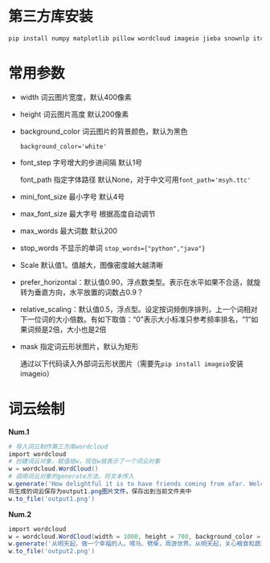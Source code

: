 # 第三方库安装
```powershell
pip install numpy matplotlib pillow wordcloud imageio jieba snownlp itchat -i https://pypi.tuna.tsinghua.edu.cn/simple
```
# 常用参数

- width 词云图片宽度，默认400像素

- height 词云图片高度 默认200像素

- background_color 词云图片的背景颜色，默认为黑色

  `background_color='white'`

- font_step 字号增大的步进间隔 默认1号

  font_path 指定字体路径 默认None，对于中文可用`font_path='msyh.ttc'`

- mini_font_size 最小字号 默认4号

- max_font_size 最大字号 根据高度自动调节

- max_words 最大词数 默认200

- stop_words 不显示的单词 `stop_words={"python","java"}`

- Scale 默认值1。值越大，图像密度越大越清晰

- prefer_horizontal：默认值0.90，浮点数类型。表示在水平如果不合适，就旋转为垂直方向，水平放置的词数占0.9？

- relative_scaling：默认值0.5，浮点型。设定按词频倒序排列，上一个词相对下一位词的大小倍数。有如下取值：“0”表示大小标准只参考频率排名，“1”如果词频是2倍，大小也是2倍

- mask 指定词云形状图片，默认为矩形

  通过以下代码读入外部词云形状图片（需要先`pip install imageio`安装imageio）

# 词云绘制
**Num.1**
```powershell
# 导入词云制作第三方库wordcloud
import wordcloud
# 创建词云对象，赋值给w，现在w就表示了一个词云对象
w = wordcloud.WordCloud()
# 调用词云对象的generate方法，将文本传入
w.generate('How delightful it is to have friends coming from afar. Welcome to my knowledge planet.')
将生成的词云保存为output1.png图片文件，保存出到当前文件夹中
w.to_file('output1.png')
```



**Num.2**
```powershell
import wordcloud
w = wordcloud.WordCloud(width = 1000, height = 700, background_color = 'white', font_path='msyh.ttc')
w.generate('从明天起，做一个幸福的人。喂马、劈柴，周游世界。从明天起，关心粮食和蔬菜。我有一所房子，面朝大海，春暖花开')
w.to_file('output2.png')
```
